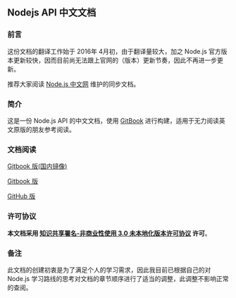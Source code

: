 ## Nodejs API 中文文档

### 前言

这份文档的翻译工作始于 2016年 4月初，由于翻译量较大，加之 Node.js 官方版本更新较快，因而目前尚无法跟上官网的（版本）更新节奏，因此不再进一步更新。

推荐大家阅读 [Node.js 中文网](http://nodejs.cn/api/) 维护的同步文档。

### 简介

这是一份 Node.js API 的中文文档，使用 [GitBook](https://github.com/GitbookIO/gitbook) 进行构建，适用于无力阅读英文原版的朋友参考阅读。

### 文档阅读

[Gitbook 版(国内镜像)](https://nodejs.xiangfa.org)

[Gitbook 版](https://amery2010.gitbooks.io/nodejs-api-doc-cn/)

[GitHub 版](https://github.com/amery2010/nodejs-api-doc-cn/blob/master/SUMMARY.md)

### 许可协议

**本文档采用 [知识共享署名-非商业性使用 3.0 未本地化版本许可协议](http://creativecommons.org/licenses/by-nc/3.0/deed.zh) 许可**。

### 备注

此文档的创建初衷是为了满足个人的学习需求，因此我目前已根据自己的对 Node.js 学习路线的思考对文档的章节顺序进行了适当的调整，此调整不影响正常的查阅。
